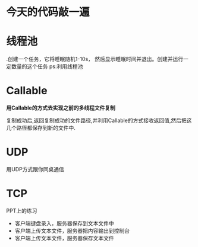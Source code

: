 # 今天的代码敲一遍



# 线程池

.创建一个任务，它将睡眠随机1-10s， 然后显示睡眠时间并退出。创建并运行一定数量的这个任务
ps:利用线程池



# Callable

**用Callable的方式去实现之前的多线程文件复制**

复制成功后,返回复制成功的文件路径,并利用Callable的方式接收返回值,然后把这几个路径都保存到新的文件中.



# UDP

用UDP方式跟你同桌通信



# TCP

PPT上的练习

- 客户端键盘录入，服务器保存到文本文件中
- 客户端上传文本文件，服务器把内容输出到控制台
- 客户端上传文本文件，服务器保存文本文件

